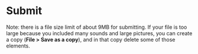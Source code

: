 # Submit

Note: there is a file size limit of about 9MB for submitting. If your file is too large because you included many sounds and large pictures, you can create a copy (**File > Save as a copy**), and in that copy delete some of those elements.
